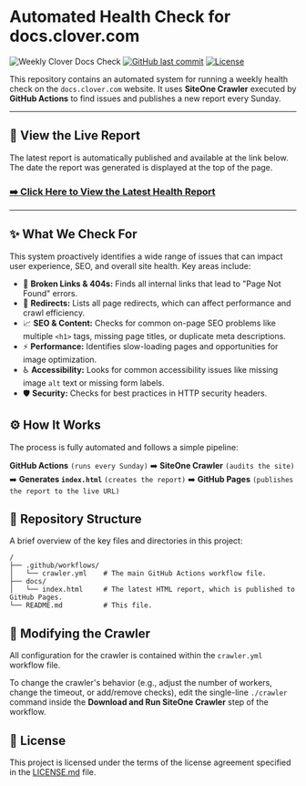 # Automated Health Check for docs.clover.com

![Weekly Clover Docs Check](https://github.com/antonyperez-clover/Site-Crawler/actions/workflows/crawler.yml/badge.svg)
[![GitHub last commit](https://img.shields.io/github/last-commit/antonyperez-clover/Site-Crawler)](https://github.com/antonyperez-clover/Site-Crawler/commits/main)
[![License](https://img.shields.io/github/license/antonyperez-clover/Site-Crawler)](./LICENSE.md)

This repository contains an automated system for running a weekly health check on the `docs.clover.com` website. It uses **SiteOne Crawler** executed by **GitHub Actions** to find issues and publishes a new report every Sunday.

---

## 🚀 View the Live Report

The latest report is automatically published and available at the link below. The date the report was generated is displayed at the top of the page.

### [➡️ Click Here to View the Latest Health Report](https://antonyperez-clover.github.io/Site-Crawler/)

---

## ✨ What We Check For

This system proactively identifies a wide range of issues that can impact user experience, SEO, and overall site health. Key areas include:

-   🔗 **Broken Links & 404s:** Finds all internal links that lead to "Page Not Found" errors.
-   🔀 **Redirects:** Lists all page redirects, which can affect performance and crawl efficiency.
-   📈 **SEO & Content:** Checks for common on-page SEO problems like multiple `<h1>` tags, missing page titles, or duplicate meta descriptions.
-   ⚡ **Performance:** Identifies slow-loading pages and opportunities for image optimization.
-   ♿ **Accessibility:** Looks for common accessibility issues like missing image `alt` text or missing form labels.
-   🛡️ **Security:** Checks for best practices in HTTP security headers.

## ⚙️ How It Works

The process is fully automated and follows a simple pipeline:

**GitHub Actions** `(runs every Sunday)` ➡️ **SiteOne Crawler** `(audits the site)` ➡️ **Generates `index.html`** `(creates the report)` ➡️ **GitHub Pages** `(publishes the report to the live URL)`

## 📁 Repository Structure

A brief overview of the key files and directories in this project:

```
/
├── .github/workflows/
│   └── crawler.yml    # The main GitHub Actions workflow file.
├── docs/
│   └── index.html     # The latest HTML report, which is published to GitHub Pages.
└── README.md          # This file.
```

## 🔧 Modifying the Crawler

All configuration for the crawler is contained within the `crawler.yml` workflow file.

To change the crawler's behavior (e.g., adjust the number of workers, change the timeout, or add/remove checks), edit the single-line `./crawler` command inside the **Download and Run SiteOne Crawler** step of the workflow.

## 📜 License

This project is licensed under the terms of the license agreement specified in the [LICENSE.md](./LICENSE.md) file.
